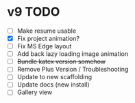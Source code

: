 # v9 TODO

- [ ] Make resume usable 
- [x] Fix project animation?
- [ ] Fix MS Edge layout
- [ ] Add back lazy loading image animation
- [ ] ~~Bundle katex version somehow~~
- [ ] Remove Plus Version / Troubleshooting
- [ ] Update to new scaffolding
- [ ] Update docs (new install)
- [ ] Gallery view